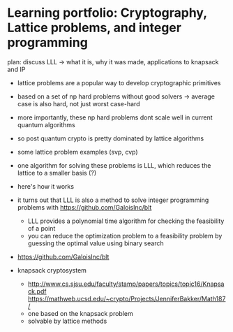 # Learning portfolio: Cryptography, Lattice problems, and integer programming

plan: discuss LLL -> what it is, why it was made, applications to knapsack and IP

- lattice problems are a popular way to develop cryptographic primitives
- based on a set of np hard problems without good solvers -> average case is also hard, not just worst case-hard
- more importantly, these np hard problems dont scale well in current quantum algorithms
- so post quantum crypto is pretty dominated by lattice algorithms
- some lattice problem examples (svp, cvp)
- one algorithm for solving these problems is LLL, which reduces the lattice to a smaller basis (?)
- here's how it works

- it turns out that LLL is also a method to solve integer programming problems with https://github.com/GaloisInc/blt
    - LLL provides a polynomial time algorithm for checking the feasibility of a point
    - you can reduce the optimization problem to a feasibility problem by guessing the optimal value using binary search
- https://github.com/GaloisInc/blt

- knapsack cryptosystem 
    - http://www.cs.sjsu.edu/faculty/stamp/papers/topics/topic16/Knapsack.pdf https://mathweb.ucsd.edu/~crypto/Projects/JenniferBakker/Math187/ 
    - one based on the knapsack problem
    - solvable by lattice methods